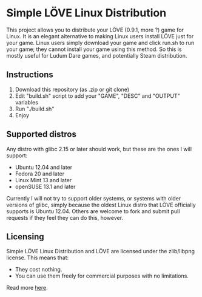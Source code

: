 # Simple LÖVE Linux Distribution

This project allows you to distribute your LÖVE (0.9.1, more ?) game for Linux. It is an elegant alternative to making Linux users install LÖVE just for your game. Linux users simply download your game and click run.sh to run your game; they cannot install your game using this method. So this is mostly useful for Ludum Dare games, and potentially Steam distribution.

## Instructions

1. Download this repository (as .zip or git clone)
2. Edit "build.sh" script to add your "GAME", "DESC" and "OUTPUT" variables
3. Run "./build.sh"
4. Enjoy

## Supported distros

Any distro with glibc 2.15 or later should work, but these are the ones I will support:

* Ubuntu 12.04 and later
* Fedora 20 and later
* Linux Mint 13 and later
* openSUSE 13.1 and later

Currently I will not try to support older systems, or systems with older versions of glibc, simply because the oldest Linux distro that LÖVE officially supports is Ubuntu 12.04. Others are welcome to fork and submit pull requests if they feel they can do this, however.

## Licensing

Simple LÖVE Linux Distribution and LÖVE are licensed under the zlib/libpng license. This means that:

* They cost nothing.
* You can use them freely for commercial purposes with no limitations.

Read more [here](http://opensource.org/licenses/Zlib).